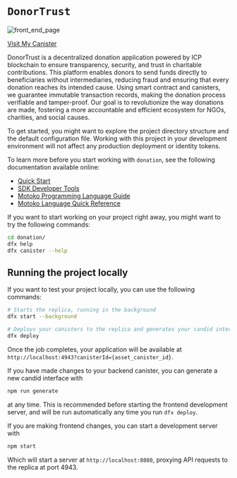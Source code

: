 # `DonorTrust`

![front_end_page](https://github.com/user-attachments/assets/18f67875-a64a-4c39-884f-f1932e84c1f7)

[Visit My Canister](https://wgp4b-xyaaa-aaaai-q3vxq-cai.icp0.io/)


DonorTrust is a decentralized donation application powered by ICP blockchain to ensure transparency, security, and trust in charitable contributions. This platform enables donors to send funds directly to beneficiaries without intermediaries, reducing fraud and ensuring that every donation reaches its intended cause. Using smart contract and canisters, we guarantee immutable transaction records, making the donation process verifiable and tamper-proof. Our goal is to revolutionize the way donations are made, fostering a more accountable and efficient ecosystem for NGOs, charities, and social causes. 

To get started, you might want to explore the project directory structure and the default configuration file. Working with this project in your development environment will not affect any production deployment or identity tokens.

To learn more before you start working with `donation`, see the following documentation available online:

- [Quick Start](https://internetcomputer.org/docs/current/developer-docs/setup/deploy-locally)
- [SDK Developer Tools](https://internetcomputer.org/docs/current/developer-docs/setup/install)
- [Motoko Programming Language Guide](https://internetcomputer.org/docs/current/motoko/main/motoko)
- [Motoko Language Quick Reference](https://internetcomputer.org/docs/current/motoko/main/language-manual)

If you want to start working on your project right away, you might want to try the following commands:

```bash
cd donation/
dfx help
dfx canister --help
```

## Running the project locally

If you want to test your project locally, you can use the following commands:

```bash
# Starts the replica, running in the background
dfx start --background

# Deploys your canisters to the replica and generates your candid interface
dfx deploy
```

Once the job completes, your application will be available at `http://localhost:4943?canisterId={asset_canister_id}`.

If you have made changes to your backend canister, you can generate a new candid interface with

```bash
npm run generate
```

at any time. This is recommended before starting the frontend development server, and will be run automatically any time you run `dfx deploy`.

If you are making frontend changes, you can start a development server with

```bash
npm start
```

Which will start a server at `http://localhost:8080`, proxying API requests to the replica at port 4943.

